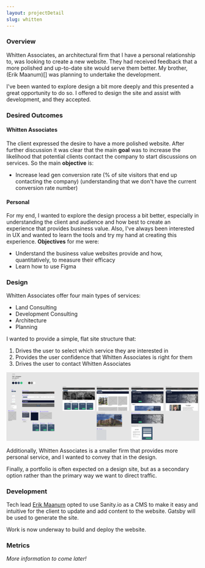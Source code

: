 ```yaml
---
layout: projectDetail
slug: whitten
---
```


### Overview

Whitten Associates, an architectural firm that I have a personal relationship to, was looking to create a new website. They had received feedback that a more polished and up-to-date site would serve them better. My brother, (Erik Maanum)[] was planning to undertake the development.

I've been wanted to explore design a bit more deeply and this presented a great opportunity to do so. I offered to design the site and assist with development, and they accepted.

### Desired Outcomes

#### Whitten Associates

The client expressed the desire to have a more polished website. After further discussion it was clear that the main **goal** was to increase the likelihood that potential clients contact the company to start discussions on services. So the main **objective** is:

- Increase lead gen conversion rate (% of site visitors that end up contacting the company) (understanding that we don't have the current conversion rate number)

#### Personal

For my end, I wanted to explore the design process a bit better, especially in understanding the client and audience and how best to create an experience that provides business value. Also, I've always been interested in UX and wanted to learn the tools and try my hand at creating this experience. **Objectives** for me were:

- Understand the business value websites provide and how, quantitatively, to measure their efficacy
- Learn how to use Figma

### Design

Whitten Associates offer four main types of services:

- Land Consulting
- Development Consulting
- Architecture
- Planning

I wanted to provide a simple, flat site structure that:

1. Drives the user to select which service they are interested in
2. Provides the user confidence that Whitten Associates is right for them
3. Drives the user to contact Whitten Associates

![Whitten Site Figma Design](images/whitten-figma.png)

Additionally, Whitten Associates is a smaller firm that provides more personal service, and I wanted to convey that in the design.

Finally, a portfolio is often expected on a design site, but as a secondary option rather than the primary way we want to direct traffic.

### Development

Tech lead [Erik Maanum](https://www.linkedin.com/in/erik-maanum-2776a442) opted to use Sanity.io as a CMS to make it easy and intuitive for the client to update and add content to the website. Gatsby will be used to generate the site.

Work is now underway to build and deploy the website.

### Metrics

_More information to come later!_
